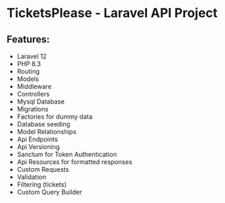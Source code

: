 # TicketsPlease - Laravel API Project

## Features:

- Laravel 12
- PHP 8.3
- Routing
- Models
- Middleware
- Controllers
- Mysql Database
- Migrations
- Factories for dummy data
- Database seeding
- Model Relationships
- Api Endpoints
- Api Versioning
- Sanctum for Token Authentication
- Api Resources for formatted responses
- Custom Requests
- Validation
- Filtering (tickets)
- Custom Query Builder
